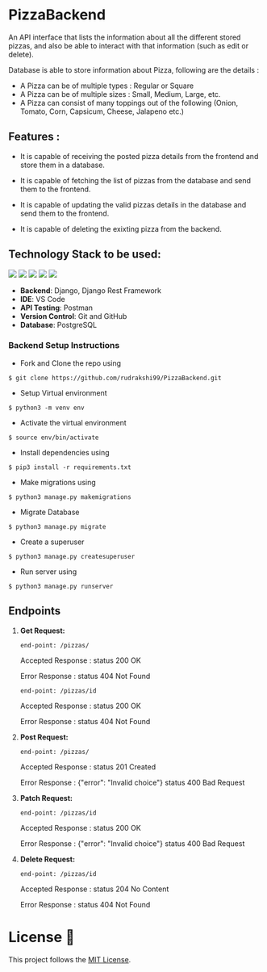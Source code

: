 # PizzaBackend
An API interface that lists the information about all the different stored pizzas, and also be able to interact with that information (such as edit or delete).

Database is able to store information about Pizza, following are the details :

* A Pizza can be of multiple types : Regular or Square
* A Pizza can be of multiple sizes : Small, Medium, Large, etc.
* A Pizza can consist of many toppings out of the following (Onion, Tomato, Corn, Capsicum, Cheese, Jalapeno etc.)

## Features :

* It is capable of receiving the posted pizza details from the frontend and store them in a database.

* It is capable of fetching the list of pizzas from the database and send them to the frontend.

* It is capable of updating the valid pizzas details in the database and send them to the frontend.

* It is capable of deleting the exixting pizza from the backend.


## Technology Stack to be used:

<img src="https://img.shields.io/badge/python%20-%2314354C.svg?&style=for-the-badge&logo=python&logoColor=white"/> <img 
src="https://img.shields.io/badge/django%20-%23092E20.svg?&style=for-the-badge&logo=django&logoColor=white"/> 
<img src="https://img.shields.io/badge/markdown-%23000000.svg?&style=for-the-badge&logo=markdown&logoColor=white"/>
<img src="https://img.shields.io/badge/github%20-%23121011.svg?&style=for-the-badge&logo=github&logoColor=white"/> 
<img src="https://img.shields.io/badge/postgres-0B96B2?style=for-the-badge&logo=postgresql&logoColor=white"/> 

- **Backend**: Django, Django Rest Framework
- **IDE**: VS Code
- **API Testing**: Postman
- **Version Control**: Git and GitHub
- **Database**: PostgreSQL

### Backend Setup Instructions

- Fork and Clone the repo using
```
$ git clone https://github.com/rudrakshi99/PizzaBackend.git
```
- Setup Virtual environment
```
$ python3 -m venv env
```
- Activate the virtual environment
```
$ source env/bin/activate
```
- Install dependencies using
```
$ pip3 install -r requirements.txt
```
- Make migrations using
```
$ python3 manage.py makemigrations
```
- Migrate Database
```
$ python3 manage.py migrate
```
- Create a superuser
```
$ python3 manage.py createsuperuser
```
- Run server using
```
$ python3 manage.py runserver
``` 

## Endpoints 
1. **Get Request:**
   
   ``end-point: /pizzas/``
   
   Accepted Response : status 200 OK
   
   Error Response : status 404 Not Found 
   
    ``end-point: /pizzas/id``
    
   Accepted Response : status 200 OK
   
   Error Response : status 404 Not Found 
   
2. **Post Request:**
   
   ``end-point: /pizzas/``
   
   Accepted Response : status 201 Created
   
   Error Response : {"error": "Invalid choice"} status 400 Bad Request
   
3. **Patch Request:**
   
   ``end-point: /pizzas/id``
   
   Accepted Response : status 200 OK
   
   Error Response : {"error": "Invalid choice"} status 400 Bad Request
   
3. **Delete Request:**
   
   ``end-point: /pizzas/id``
   
   Accepted Response : status 204 No Content 
   
   Error Response : status 404 Not Found 
   
   
# License :memo:

This project follows the [MIT License](https://choosealicense.com/licenses/mit/).
